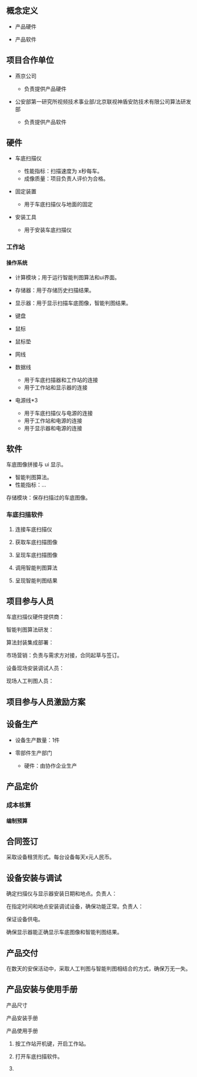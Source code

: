 ## 概念定义

- 产品硬件

- 产品软件

## 项目合作单位

- 燕京公司

  - 负责提供产品硬件

- 公安部第一研究所视频技术事业部/北京联视神盾安防技术有限公司算法研发部

  - 负责提供产品软件

## 硬件

- 车底扫描仪
  - 性能指标：扫描速度为 x秒每车。
  - 成像质量：项目负责人评价为合格。

- 固定装置
  - 用于车底扫描仪与地面的固定

- 安装工具
  - 用于安装车底扫描仪

### 工作站

#### 操作系统

- 计算模块；用于运行智能判图算法和ui界面。

- 存储器：用于存储历史扫描结果。

- 显示器：用于显示扫描车底图像，智能判图结果。

- 键盘

- 鼠标

- 鼠标垫

- 网线

- 数据线
  - 用于车底扫描器和工作站的连接
  - 用于工作站和显示器的连接

- 电源线*3
  - 用于车底扫描仪与电源的连接
  - 用于工作站和电源的连接
  - 用于显示器和电源的连接

## 软件

车底图像拼接与 ui 显示。

- 智能判图算法。
 - 性能指标：...

存储模块：保存扫描过的车底图像。

### 车底扫描软件

1. 连接车底扫描仪

2. 获取车底扫描图像

3. 呈现车底扫描图像

4. 调用智能判图算法

5. 呈现智能判图结果

## 项目参与人员

车底扫描仪硬件提供商：

智能判图算法研发：

算法封装集成部署：

市场营销：负责与需求方对接，合同起草与签订。

设备现场安装调试人员：

现场人工判图人员：

## 项目参与人员激励方案

## 设备生产

- 设备生产数量：1件

- 零部件生产部门

  - 硬件：由协作企业生产

## 产品定价

### 成本核算

#### 编制预算

## 合同签订

采取设备租赁形式。每台设备每天x元人民币。

## 设备安装与调试

确定扫描仪与显示器安装日期和地点。负责人：

在指定时间和地点安装调试设备，确保功能正常。负责人：

保证设备供电。

确保显示器能正确显示车底图像和智能判图结果。

## 产品交付

在数天的安保活动中，采取人工判图与智能判图相结合的方式，确保万无一失。

## 产品安装与使用手册

产品尺寸

产品安装手册

产品使用手册

1. 按工作站开机键，开启工作站。

2. 打开车底扫描软件。

3. 